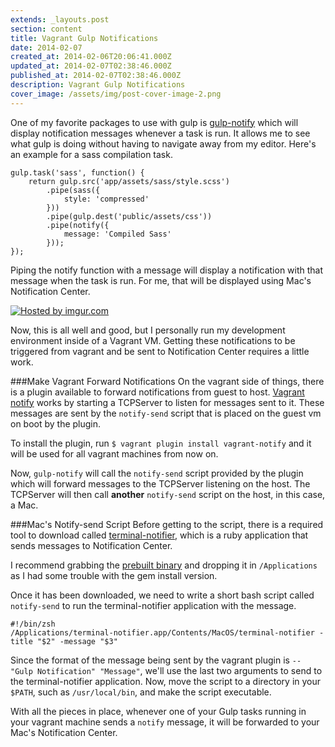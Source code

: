 ```yaml
---
extends: _layouts.post
section: content
title: Vagrant Gulp Notifications
date: 2014-02-07
created_at: 2014-02-06T20:06:41.000Z
updated_at: 2014-02-07T02:38:46.000Z
published_at: 2014-02-07T02:38:46.000Z
description: Vagrant Gulp Notifications
cover_image: /assets/img/post-cover-image-2.png
---
```


One of my favorite packages to use with gulp is [gulp-notify](https://github.com/mikaelbr/gulp-notify) which will display notification messages whenever a task is run. It allows me to see what gulp is doing without having to navigate away from my editor. Here's an example for a sass compilation task.

```
gulp.task('sass', function() {
	return gulp.src('app/assets/sass/style.scss')
		.pipe(sass({
			style: 'compressed'
		}))
		.pipe(gulp.dest('public/assets/css'))
		.pipe(notify({
			message: 'Compiled Sass'
		}));
});
```

Piping the notify function with a message will display a notification with that message when the task is run. For me, that will be displayed using Mac's Notification Center.

<a href="https://imgur.com/flNLQwN"><img src="https://i.imgur.com/flNLQwN.png" title="Hosted by imgur.com" /></a>

Now, this is all well and good, but I personally run my development environment inside of a Vagrant VM. Getting these notifications to be triggered from vagrant and be sent to Notification Center requires a little work.

###Make Vagrant Forward Notifications
On the vagrant side of things, there is a plugin available to forward notifications from guest to host. [Vagrant notify](https://github.com/fgrehm/vagrant-notify) works by starting a TCPServer to listen for messages sent to it. These messages are sent by the `notify-send` script that is placed on the guest vm on boot by the plugin. 

To install the plugin, run `$ vagrant plugin install vagrant-notify` and it will be used for all vagrant machines from now on.

Now, `gulp-notify` will call the `notify-send` script provided by the plugin which will forward messages to the TCPServer listening on the host. The TCPServer will then call **another** `notify-send` script on the host, in this case, a Mac. 

###Mac's Notify-send Script
Before getting to the script, there is a required tool to download called [terminal-notifier](https://github.com/alloy/terminal-notifier), which is a ruby application that sends messages to Notification Center. 

I recommend grabbing the [prebuilt binary](https://github.com/alloy/terminal-notifier/releases/download/1.5.0/terminal-notifier-1.5.0.zip) and dropping it in `/Applications` as I had some trouble with the gem install version.

Once it has been downloaded, we need to write a short bash script called `notify-send` to run the terminal-notifier application with the message.

```
#!/bin/zsh
/Applications/terminal-notifier.app/Contents/MacOS/terminal-notifier -title "$2" -message "$3"
```

Since the format of the message being sent by the vagrant plugin is `-- "Gulp Notification" "Message"`, we'll use the last two arguments to send to the terminal-notifier application. Now, move the script to a directory in your `$PATH`, such as `/usr/local/bin`, and make the script executable. 

With all the pieces in place, whenever one of your Gulp tasks running in your vagrant machine sends a `notify` message, it will be forwarded to your Mac's Notification Center. 


